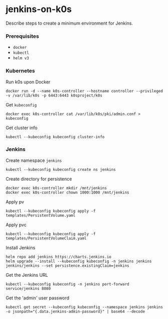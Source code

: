 # jenkins-on-k0s
Describe steps to create a minimum environment for Jenkins.

### Prerequisites
- `docker`
- `kubectl`
- `helm v3`

### Kubernetes
Run k0s upon Docker
```
docker run -d --name k0s-controller --hostname controller --privileged -v /var/lib/k0s -p 6443:6443 k0sproject/k0s
```

Get `kubeconfig`
```
docker exec k0s-controller cat /var/lib/k0s/pki/admin.conf > kubeconfig
```

Get cluster info
```
kubectl --kubeconfig kubeconfig cluster-info
```

### Jenkins
Create namespace `jenkins`
```
kubectl --kubeconfig kubeconfig create ns jenkins
```

Create directory for persistence
```
docker exec k0s-controller mkdir /mnt/jenkins
docker exec k0s-controller chown 1000:1000 /mnt/jenkins
```

Apply pv
```
kubectl --kubeconfig kubeconfig apply -f templates/PersistentVolume.yaml
```

Apply pvc
```
kubectl --kubeconfig kubeconfig apply -f templates/PersistentVolumeClaim.yaml
```

Install Jenkins
```
helm repo add jenkins https://charts.jenkins.io
helm upgrade --install --kubeconfig kubeconfig -n jenkins jenkins jenkins/jenkins --set persistence.existingClaim=jenkins
```

Get the Jenkins URL
```
kubectl --kubeconfig kubeconfig -n jenkins port-forward service/jenkins 8080
```

Get the 'admin' user password
```
kubectl get secret --kubeconfig kubeconfig --namespace jenkins jenkins -o jsonpath="{.data.jenkins-admin-password}" | base64 --decode
```
